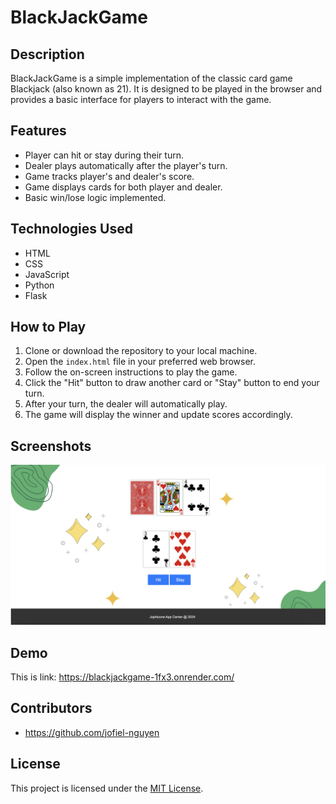 # BlackJackGame

## Description
BlackJackGame is a simple implementation of the classic card game Blackjack (also known as 21). It is designed to be played in the browser and provides a basic interface for players to interact with the game.

## Features
- Player can hit or stay during their turn.
- Dealer plays automatically after the player's turn.
- Game tracks player's and dealer's score.
- Game displays cards for both player and dealer.
- Basic win/lose logic implemented.

## Technologies Used
- HTML
- CSS
- JavaScript
- Python
- Flask

## How to Play
1. Clone or download the repository to your local machine.
2. Open the `index.html` file in your preferred web browser.
3. Follow the on-screen instructions to play the game.
4. Click the "Hit" button to draw another card or "Stay" button to end your turn.
5. After your turn, the dealer will automatically play.
6. The game will display the winner and update scores accordingly.

## Screenshots
[![Screenshot](./templates/screenshot.png)](https://blackjackgame-1fx3.onrender.com/)

## Demo
This is link: https://blackjackgame-1fx3.onrender.com/

## Contributors
- https://github.com/jofiel-nguyen

## License
This project is licensed under the [MIT License](./LINCENSE).
